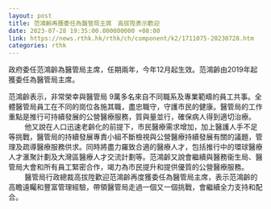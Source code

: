 ```yaml
---
layout: post
title: 范鴻齡再獲委任為醫管局主席　高拔陞表示歡迎
date: 2023-07-28 19:35:00.000000000 +08:00
link: https://news.rthk.hk/rthk/ch/component/k2/1711075-20230728.htm
categories: rthk
---
```


政府委任范鴻齡為醫管局主席，任期兩年，今年12月起生效。范鴻齡由2019年起獲委任為醫管局主席。

范鴻齡表示，非常榮幸與醫管局 9萬多名來自不同職系及專業範疇的員工共事。全體醫管局員工在不同的崗位各施其職，盡忠職守，守護市民的健康。醫管局的工作重點是推行可持續發展的公營醫療服務，質與量並行，確保病人得到適切治療。
　　 
他又說在人口迅速老齡化的前提下，市民醫療需求增加，加上醫護人手不足等挑戰，醫管局的持續發展專責小組不斷檢視與公營醫療持續發展有關的議題，管理及疏導醫療服務供求。同時將盡力羅致合適的醫療人才，包括推行中的環球醫療人才滙聚計劃及大灣區醫療人才交流計劃等。范鴻齡又說會繼續與醫務衞生局、醫管局大會和所有員工緊密合作，竭力為市民提升和提供優質的公營醫療服務。
　　 
醫管局行政總裁高拔陞歡迎范鴻齡再度獲委任為醫管局主席，表示范鴻齡的高瞻遠矚和豐富管理經驗，帶領醫管局走過一個又一個挑戰，會繼續全力支持和配合。
